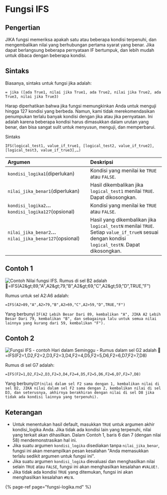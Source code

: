 # Fungsi IFS

## Pengertian

JIKA fungsi memeriksa apakah satu atau beberapa kondisi terpenuhi, dan mengembalikan nilai yang berhubungan pertama syarat yang benar. Jika dapat berlangsung beberapa pernyataan IF bertumpuk, dan lebih mudah untuk dibaca dengan beberapa kondisi.

## Sintaks

Biasanya, sintaks untuk fungsi jika adalah:

`= jika ([ada True1, nilai jika True1, ada True2, nilai jika True2, ada True3, nilai jika True3)`

Harap diperhatikan bahwa jika fungsi memungkinkan Anda untuk menguji hingga 127 kondisi yang berbeda. Namun, kami tidak merekomendasikan penumpukan terlalu banyak kondisi dengan jika atau jika pernyataan. Ini adalah karena beberapa kondisi harus dimasukkan dalam urutan yang benar, dan bisa sangat sulit untuk menyusun, menguji, dan memperbarui.

Sintaks

```text
IFS(logical_test1, value_if_true1, [logical_test2, value_if_true2], [logical_test3, value_if_true3],…)
```

| **Argumen** | **Deskripsi** |
| :--- | :--- |
| `kondisi_logika1`\(diperlukan\) | Kondisi yang menilai ke `TRUE` atau `FALSE`. |
| `nilai_jika_benar1`\(diperlukan\) | Hasil dikembalikan jika `logical_test1` menilai `TRUE`. Dapat dikosongkan. |
| `kondisi_logika2`**…**`kondisi_logika127`\(opsional\) | Kondisi yang menilai ke `TRUE` atau `FALSE`. |
| `nilai_jika_benar2`**…**`nilai_jika_benar127`\(opsional\) | Hasil yang dikembalikan jika `logical_testN` menilai `TRUE`. Setiap `value_if_trueN` sesuai dengan kondisi `logical_testN`. Dapat dikosongkan. |

## Contoh 1

![Contoh Nilai fungsi IFS. Rumus di sel B2 adalah &#xF0A7;=IFS\(A2&amp;gt;89,&quot;A&quot;,A2&amp;gt;79,&quot;B&quot;,A2&amp;gt;69,&quot;C&quot;,A2&amp;gt;59,&quot;D&quot;,TRUE,&quot;F&quot;\)](https://support.content.office.net/id-id/media/80f9a63f-0874-49c3-8081-bab6dadbdfa1.png)

Rumus untuk sel A2:A6 adalah:

```text
=IFS(A2>89,"A",A2>79,"B",A2>69,"C",A2>59,"D",TRUE,"F")
```

Yang berbunyi `IF(A2 Lebih Besar Dari 89, kembalikan "A", JIKA A2 Lebih Besar Dari 79, kembalikan "B", dan sebagainya lalu untuk semua nilai lainnya yang kurang dari 59, kembalikan "F").`

## Contoh 2

![Fungsi IFS - contoh Hari dalam Seminggu - Rumus dalam sel G2 adalah &#xF0A7; =IFS\(F2=1,D2,F2=2,D3,F2=3,D4,F2=4,D5,F2=5,D6,F2=6,D7,F2=7,D8\)](https://support.content.office.net/id-id/media/96e58a74-c58e-4688-9389-9612cff13e8a.png)

Rumus di sel G7 adalah:

```text
=IFS(F2=1,D2,F2=2,D3,F2=3,D4,F2=4,D5,F2=5,D6,F2=6,D7,F2=7,D8)
```

Yang berbunyi`IF(nilai dalam sel F2 sama dengan 1, kembalikan nilai di sel D2, JIKA nilai dalam sel F2 sama dengan 2, kembalikan nilai di sel D3, dan seterusnya, akhirnya berakhiran dengan nilai di sel D8 jika tidak ada kondisi lainnya yang terpenuhi).`

## Keterangan

* Untuk menentukan hasil default, masukkan `TRUE` untuk argumen akhir kondisi\_logika Anda. Jika tidak ada kondisi lain yang terpenuhi, nilai yang terkait akan dihasilkan. Dalam Contoh 1, baris 6 dan 7 \(dengan nilai 58\) mendemonstrasikan hal ini.
* Jika suatu argumen `kondisi_logika` disediakan tanpa `nilai_jika_benar`, fungsi ini akan menampilkan pesan kesalahan "Anda memasukkan terlalu sedikit argumen untuk fungsi ini".
* Jika suatu argumen `kondisi_logika` dievaluasi dan menghasilkan nilai selain `TRUE` atau `FALSE`, fungsi ini akan menghasilkan kesalahan `#VALUE!`.
* Jika tidak ada kondisi `TRUE` yang ditemukan, fungsi ini akan menghasilkan kesalahan `#N/A`.

{% page-ref page="fungsi-logika.md" %}

